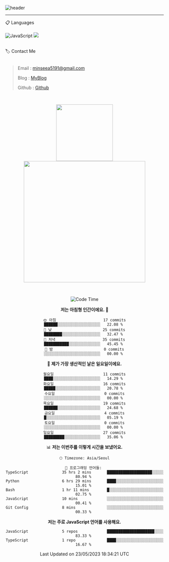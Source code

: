![header](https://capsule-render.vercel.app/api?type=waving&color=timeGradient&height=300&section=header&text=Welcome👋&animation=fadeIn&fontSize=55&fontAlignY=40&desc=minseo%20&descSize=30)

<hr />

📋 Languages<br /><br />
![JavaScript](https://img.shields.io/badge/javascript-%23323330.svg?style=for-the-badge&logo=javascript&logoColor=%23F7DF1E)
 <img src="https://img.shields.io/badge/mysql-4479A1?style=for-the-badge&logo=mysql&logoColor=white"> 






<br>
🏷 Contact Me<br /><br />

> Email : <minseea5191@gmail.com>
> 
> Blog : [MyBlog](https://just-process.tistory.com/ "MYBolg")
> 
> Github : [Github](https://github.com/minseoya "Github!1")

<br>

<div align="center">
   <p display="inline">
    <a href="https://github.com/minseoya">
     <img height="180" src="https://github-readme-stats.vercel.app/api?username=minseoya&hide=none&hide_title=false&show_icons=ture&include_all_commits=false&theme=omni" />
     <img width="386" src="https://github-readme-stats.vercel.app/api/top-langs/?username=minseoya&layout=compact&show_icons=ture&show_owner=ture&hide_title=false&theme=omni&hide=none" />
    </a>
  </p>


<br>





<!--START_SECTION:waka-->
![Code Time](http://img.shields.io/badge/Code%20Time-296%20hrs%2010%20mins-blue)

**저는 아침형 인간이에요. 🐤** 

```text
🌞 아침                     17 commits          ██████░░░░░░░░░░░░░░░░░░░   22.08 % 
🌆 낮　                     25 commits          ████████░░░░░░░░░░░░░░░░░   32.47 % 
🌃 저녁                     35 commits          ███████████░░░░░░░░░░░░░░   45.45 % 
🌙 밤　                     0 commits           ░░░░░░░░░░░░░░░░░░░░░░░░░   00.00 % 
```
📅 **제가 가장 생산적인 날은 일요일이에요.** 

```text
월요일                      11 commits          ████░░░░░░░░░░░░░░░░░░░░░   14.29 % 
화요일                      16 commits          █████░░░░░░░░░░░░░░░░░░░░   20.78 % 
수요일                      0 commits           ░░░░░░░░░░░░░░░░░░░░░░░░░   00.00 % 
목요일                      19 commits          ██████░░░░░░░░░░░░░░░░░░░   24.68 % 
금요일                      4 commits           █░░░░░░░░░░░░░░░░░░░░░░░░   05.19 % 
토요일                      0 commits           ░░░░░░░░░░░░░░░░░░░░░░░░░   00.00 % 
일요일                      27 commits          █████████░░░░░░░░░░░░░░░░   35.06 % 
```


📊 **저는 이번주를 이렇게 시간을 보냈어요.** 

```text
🕑︎ Timezone: Asia/Seoul

💬 프로그래밍 언어들: 
TypeScript               35 hrs 2 mins       ████████████████████░░░░░   80.94 % 
Python                   6 hrs 29 mins       ████░░░░░░░░░░░░░░░░░░░░░   15.01 % 
Bash                     1 hr 11 mins        █░░░░░░░░░░░░░░░░░░░░░░░░   02.75 % 
JavaScript               10 mins             ░░░░░░░░░░░░░░░░░░░░░░░░░   00.41 % 
Git Config               8 mins              ░░░░░░░░░░░░░░░░░░░░░░░░░   00.33 % 
```

**저는 주로 JavaScript 언어를 사용해요.** 

```text
JavaScript               5 repos             █████████████████████░░░░   83.33 % 
TypeScript               1 repo              ████░░░░░░░░░░░░░░░░░░░░░   16.67 % 
```




 Last Updated on 23/05/2023 18:34:21 UTC
<!--END_SECTION:waka-->


